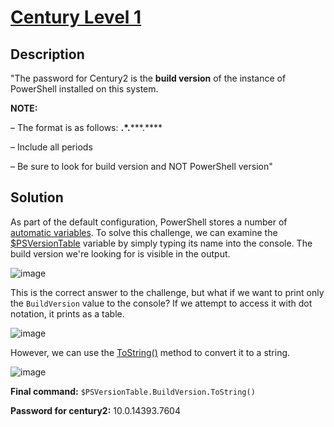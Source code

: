 # [Century Level 1](https://underthewire.tech/century-1)
## Description
"The password for Century2 is the **build version** of the instance of PowerShell installed on this system.

**NOTE:**

– The format is as follows: **.*.*****.****

– Include all periods

– Be sure to look for build version and NOT PowerShell version"

## Solution
As part of the default configuration, PowerShell stores a number of [automatic variables](https://learn.microsoft.com/en-us/powershell/module/microsoft.powershell.core/about/about_automatic_variables?view=powershell-7.5). To solve this challenge, we can examine the [$PSVersionTable](https://learn.microsoft.com/en-us/powershell/module/microsoft.powershell.core/about/about_automatic_variables?view=powershell-7.5#psversiontable) variable by simply typing its name into the console. The build version we're looking for is visible in the output.

![image](https://github.com/user-attachments/assets/32150e53-807c-411a-a841-92b7057d9774)

This is the correct answer to the challenge, but what if we want to print only the `BuildVersion` value to the console? If we attempt to access it with dot notation, it prints as a table.

![image](https://github.com/user-attachments/assets/76f3de4f-bf83-41f5-a3ec-3ef356895ea4)

However, we can use the [ToString()](https://learn.microsoft.com/en-us/dotnet/api/system.management.automation.psobject.tostring?view=powershellsdk-7.4.0) method to convert it to a string.

![image](https://github.com/user-attachments/assets/44fe9ccd-d034-48ad-a318-651719a69739)

**Final command:** `$PSVersionTable.BuildVersion.ToString()`

**Password for century2:** 10.0.14393.7604
